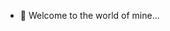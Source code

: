 - 👋 Welcome to the world of mine... 

<!---
BhuvanaChilla27/BhuvanaChilla27 is a ✨ special ✨ repository because its `README.md` (this file) appears on your GitHub profile.
You can click the Preview link to take a look at your changes.
--->

